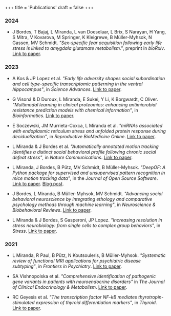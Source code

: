 +++
title = 'Publications'
draft = false
+++

### 2024

* J Bordes, T Bajaj, L Miranda, L van Doeselaar, L Brix, S Narayan, H Yang, S Mitra, V Kovarova, M Springer, K Kleigrewe, B Müller-Myhsok, N Gassen, MV Schmidt. *"Sex-specific fear acquisition following early life stress is linked to amygdala glutamate metabolism."*, preprint in *bioRxiv*. [Link to paper](https://www.biorxiv.org/content/10.1101/2024.02.15.580479v1).

### 2023

* A Kos & JP Lopez et al. *"Early life adversity shapes social subordination and cell type–specific transcriptomic patterning in the ventral hippocampus"*, in *Science Advances*. [Link to paper](https://www.science.org/doi/full/10.1126/sciadv.adj3793).

* G Visoná & D Duroux, L Miranda, E Sukei, Y Li, K Borgwardt, C Oliver. *"Multimodal learning in clinical proteomics: enhancing antimicrobial resistance prediction models with chemical information"*, in *Bioinformatics*. [Link to paper](https://academic.oup.com/bioinformatics/article/39/12/btad717/7450077).

* E Soczewski, JM Murrieta-Coxca, L Miranda et al. *"miRNAs associated with endoplasmic reticulum stress and unfolded protein response during decidualization"*, in *Reproductive BioMedicine Online*. [Link to paper](https://www.sciencedirect.com/science/article/pii/S1472648323003899).

* L Miranda & J Bordes et al. *"Automatically annotated motion tracking identifies a distinct social behavioral profile following chronic social defeat stress"*, in *Nature Communications*. [Link to paper](https://www.nature.com/articles/s41467-023-40040-3).

* L Miranda, J Bordes, B Pütz, MV Schmidt, B Müller-Myhsok. *"DeepOF: A Python package for supervised and unsupervised pattern recognition in mice motion tracking data"*, in the *Journal of Open Source Software*. [Link to paper](https://joss.theoj.org/papers/10.21105/joss.05394). [Blog post](software/deepof/deepof/).

* J Bordes, L Miranda, B Müller-Myhsok, MV Schmidt. *"Advancing social behavioral neuroscience by integrating ethology and comparative psychology methods through machine learning"*, in *Neuroscience & Biobehavioral Reviews*. [Link to paper](https://www.sciencedirect.com/science/article/pii/S0149763423002129?via%3Dihub).

* L Miranda & J Bordes, S Gasperoni, JP Lopez. *"Increasing resolution in stress neurobiology: from single cells to complex group behaviors"*, in *Stress*. [Link to paper](https://www.tandfonline.com/doi/full/10.1080/10253890.2023.2186141).

### 2021

* L Miranda, R Paul, B Pütz, N Koutsouleris, B Müller-Myhsok. *"Systematic review of functional MRI applications for psychiatric disease subtyping"*, in *Frontiers in Psychiatry*. [Link to paper](https://www.frontiersin.org/articles/10.3389/fpsyt.2021.665536/full).

* SA Vishnopolska et al. *"Comprehensive identification of pathogenic gene variants in patients with neuroendocrine disorders"* in *The Journal of Clinical Endocrinology & Metabolism*. [Link to paper](https://academic.oup.com/jcem/article/106/7/1956/6174712?login=true).

* RC Geyesis et al. *"The transcription factor NF-kB mediates thyrotropin-stimulated expression of thyroid differentiation markers"*, in *Thyroid*. [Link to paper](https://www.liebertpub.com/doi/10.1089/thy.2020.0208).
